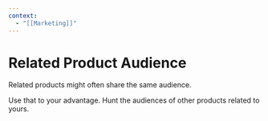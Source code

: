 ```yaml
---
context:
  - "[[Marketing]]"
---
```


# Related Product Audience

Related products might often share the same audience.

Use that to your advantage. Hunt the audiences of other products related to yours.
